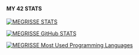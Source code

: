 
#### MY 42 STATS

[![MEGRISSE STATS](https://badge.mediaplus.ma/binary/megrisse)](https://github.com/megrisse)
<br>

[![MEGRISSE GitHub STATS](https://github-readme-stats.vercel.app/api?username=megrisse&show_icons=true&theme=radical)](https://github.com/megrisse)

[![MEGRISSE Most Used Programming Languages](https://github-readme-stats.vercel.app/api/top-langs/?username=megrisse&layout=compact&hide_border=true&theme=darcula&bg_color=00000000&langs_count=6)](https://github.com/megrisse)